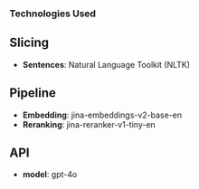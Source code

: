 ### Technologies Used

## Slicing

- **Sentences**: Natural Language Toolkit (NLTK)

## Pipeline

 - **Embedding**: jina-embeddings-v2-base-en
 - **Reranking**: jina-reranker-v1-tiny-en

## API
- **model**: gpt-4o